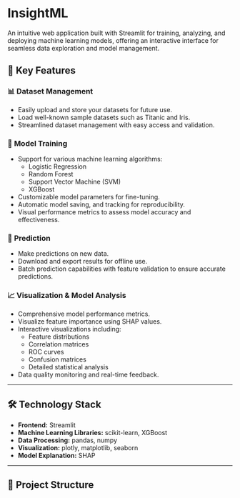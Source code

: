 # **InsightML**  
An intuitive web application built with Streamlit for training, analyzing, and deploying machine learning models, offering an interactive interface for seamless data exploration and model management.

## 🌟 **Key Features**

### 📊 **Dataset Management**
- Easily upload and store your datasets for future use.
- Load well-known sample datasets such as Titanic and Iris.
- Streamlined dataset management with easy access and validation.

### 🎯 **Model Training**
- Support for various machine learning algorithms:
  - Logistic Regression
  - Random Forest
  - Support Vector Machine (SVM)
  - XGBoost
- Customizable model parameters for fine-tuning.
- Automatic model saving, and tracking for reproducibility.
- Visual performance metrics to assess model accuracy and effectiveness.

### 🔮 **Prediction**
- Make predictions on new data.
- Download and export results for offline use.
- Batch prediction capabilities with feature validation to ensure accurate predictions.

### 📈 **Visualization & Model Analysis**
- Comprehensive model performance metrics.
- Visualize feature importance using SHAP values.
- Interactive visualizations including:
  - Feature distributions
  - Correlation matrices
  - ROC curves
  - Confusion matrices
  - Detailed statistical analysis
- Data quality monitoring and real-time feedback.

---

## 🛠️ **Technology Stack**
- **Frontend:** Streamlit
- **Machine Learning Libraries:** scikit-learn, XGBoost
- **Data Processing:** pandas, numpy
- **Visualization:** plotly, matplotlib, seaborn
- **Model Explanation:** SHAP

---

## 📁 **Project Structure**

